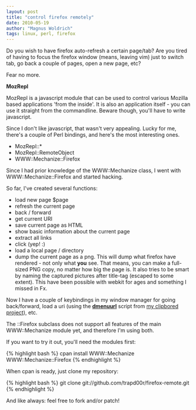 ```yaml
---
layout: post
title: "control firefox remotely"
date: 2010-05-19
author: "Magnus Woldrich"
tags: linux, perl, firefox
---
```


Do you wish to have firefox auto-refresh a certain page/tab?
Are you tired of having to focus the firefox window (means, leaving vim)
just to switch tab, go back a couple of pages, open a new page, etc?

Fear no more.

**MozRepl**

MozRepl is a javascript module that can be used to control various
Mozilla based applications 'from the inside'. It is also an application
itself - you can use it straight from the commandline. Beware though,
you'll have to write javascript.

Since I don't like javascript, that wasn't very appealing.
Lucky for me, there's a couple of Perl bindings, and here's the most interesting
ones.

* MozRepl::\*
* MozRepl::RemoteObject
* WWW::Mechanize::Firefox

Since I had prior knowledge of the WWW::Mechanize class, I went with
WWW::Mechanize::Firefox and started hacking.

So far, I've created several functions:

* load new page $page
* refresh the current page
* back / forward
* get current URI
* save current page as HTML
* show basic information about the current page
* extract all links
* click (yep! :)
* load a local page / directory
* dump the current page as a png. This will dump what firefox have rendered -
   not only what **you** see. That means, you can make a full-sized 
   PNG copy, no matter how big the page is. It also tries to be smart  by naming 
   the captured pictures after title-tag (escaped to some extent).
   This have been possible with webkit for ages and something I missed in Fx.


Now I have a couple of keybindings in my window manager for going back/forward,
load a uri (using the <strong><a href="http://github.com/trapd00r/clipbored/blob/master/scripts/dmenurl">dmenuurl</a></strong> script from <a href="http://github.com/trapd00r/clipbored"> my clipbored project</a>), etc.

The ::Firefox subclass does not support all features of the main WWW::Mechanize
module yet, and therefore I'm using both. 

If you want to try it out, you'll need the modules first:

{% highlight bash %}
cpan install WWW::Mechanize WWW::Mechanize::Firefox
{% endhighlight %}

When cpan is ready, just clone my repository:

{% highlight bash %}
git clone git://github.com/trapd00r/firefox-remote.git
{% endhighlight %}

And like always: feel free to fork and/or patch!
